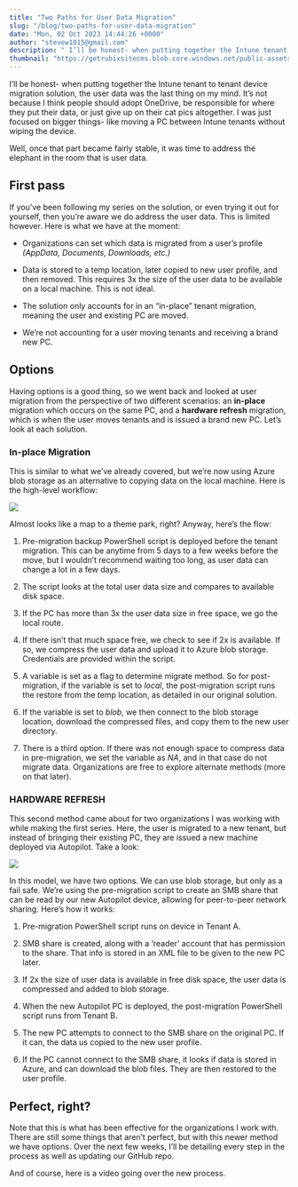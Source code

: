 ```yaml
---
title: "Two Paths for User Data Migration"
slug: "/blog/two-paths-for-user-data-migration"
date: "Mon, 02 Oct 2023 14:44:26 +0000"
author: "stevew1015@gmail.com"
description: " I’ll be honest- when putting together the Intune tenant to tenant device migration solution, the user data was the last thing on my mind. It’s not because I think people should adopt OneDrive, be responsible for where they put their data, or just give up on their"
thumbnail: "https://getrubixsitecms.blob.core.windows.net/public-assets/content/v1/logo512.png"
---
```


I’ll be honest- when putting together the Intune tenant to tenant device migration solution, the user data was the last thing on my mind. It’s not because I think people should adopt OneDrive, be responsible for where they put their data, or just give up on their cat pics altogether. I was just focused on bigger things- like moving a PC between Intune tenants without wiping the device.

Well, once that part became fairly stable, it was time to address the elephant in the room that is user data.

First pass
----------

If you’ve been following my series on the solution, or even trying it out for yourself, then you’re aware we do address the user data. This is limited however. Here is what we have at the moment:

-   Organizations can set which data is migrated from a user’s profile _(AppData, Documents, Downloads, etc.)_
    
-   Data is stored to a temp location, later copied to new user profile, and then removed. This requires 3x the size of the user data to be available on a local machine. This is not ideal.
    
-   The solution only accounts for in an “in-place” tenant migration, meaning the user and existing PC are moved.
    
-   We’re not accounting for a user moving tenants and receiving a brand new PC.
    

Options
-------

Having options is a good thing, so we went back and looked at user migration from the perspective of two different scenarios: an **in-place** migration which occurs on the same PC, and a **hardware refresh** migration, which is when the user moves tenants and is issued a brand new PC. Let’s look at each solution.

### In-place Migration

This is similar to what we’ve already covered, but we’re now using Azure blob storage as an alternative to copying data on the local machine. Here is the high-level workflow:

![](https://getrubixsitecms.blob.core.windows.net/public-assets/content/v1/5dd365a31aa1fd743bc30b8e/58bf1b53-fca5-4d59-8b19-c1434b9b5865/Screenshot+2023-10-02+at+8.40.16+AM.png)

Almost looks like a map to a theme park, right? Anyway, here’s the flow:

1.  Pre-migration backup PowerShell script is deployed before the tenant migration. This can be anytime from 5 days to a few weeks before the move, but I wouldn’t recommend waiting too long, as user data can change a lot in a few days.
    
2.  The script looks at the total user data size and compares to available disk space.
    
3.  If the PC has more than 3x the user data size in free space, we go the local route.
    
4.  If there isn’t that much space free, we check to see if 2x is available. If so, we compress the user data and upload it to Azure blob storage. Credentials are provided within the script.
    
5.  A variable is set as a flag to determine migrate method. So for post-migration, if the variable is set to _local_, the post-migration script runs the restore from the temp location, as detailed in our original solution.
    
6.  If the variable is set to _blob_, we then connect to the blob storage location, download the compressed files, and copy them to the new user directory.
    
7.  There is a third option. If there was not enough space to compress data in pre-migration, we set the variable as _NA_, and in that case do not migrate data. Organizations are free to explore alternate methods (more on that later).
    

### HARDWARE REFRESH

This second method came about for two organizations I was working with while making the first series. Here, the user is migrated to a new tenant, but instead of bringing their existing PC, they are issued a new machine deployed via Autopilot. Take a look:

![](https://getrubixsitecms.blob.core.windows.net/public-assets/content/v1/5dd365a31aa1fd743bc30b8e/4943f015-6223-456a-8df0-d82859d236ce/Screenshot+2023-10-02+at+9.52.08+AM.png)

In this model, we have two options. We can use blob storage, but only as a fail safe. We’re using the pre-migration script to create an SMB share that can be read by our new Autopilot device, allowing for peer-to-peer network sharing. Here’s how it works:

1.  Pre-migration PowerShell script runs on device in Tenant A.
    
2.  SMB share is created, along with a ‘reader’ account that has permission to the share. That info is stored in an XML file to be given to the new PC later.
    
3.  If 2x the size of user data is available in free disk space, the user data is compressed and added to blob storage.
    
4.  When the new Autopilot PC is deployed, the post-migration PowerShell script runs from Tenant B.
    
5.  The new PC attempts to connect to the SMB share on the original PC. If it can, the data us copied to the new user profile.
    
6.  If the PC cannot connect to the SMB share, it looks if data is stored in Azure, and can download the blob files. They are then restored to the user profile.
    

Perfect, right?
---------------

Note that this is what has been effective for the organizations I work with. There are still some things that aren’t perfect, but with this newer method we have options. Over the next few weeks, I’ll be detailing every step in the process as well as updating our GitHub repo.

And of course, here is a video going over the new process.
